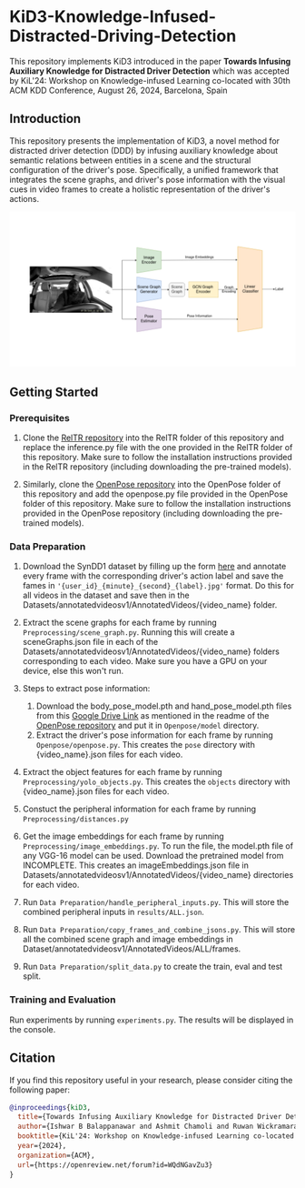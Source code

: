 # KiD3-Knowledge-Infused-Distracted-Driving-Detection
This repository implements KiD3 introduced in the paper **Towards Infusing Auxiliary Knowledge for Distracted Driver
Detection** which was accepted by KiL'24: Workshop on Knowledge-infused Learning co-located with 30th ACM KDD Conference,
August 26, 2024, Barcelona, Spain


## Introduction

This repository presents the implementation of KiD3, a novel method for distracted driver detection (DDD) by infusing auxiliary knowledge about semantic relations between entities in a scene and the structural configuration of the driver's pose. Specifically, a unified framework that integrates the scene graphs, and driver's pose information with the visual cues in video frames to create a holistic representation of the driver's actions.

![alt text](pipeline.png)

## Getting Started

### Prerequisites

1. Clone the [RelTR repository](https://github.com/yrcong/RelTR/tree/main) into the RelTR folder of this repository and replace the inference.py file with the one provided in the RelTR folder of this repository. Make sure to follow the installation instructions provided in the RelTR repository (including downloading the pre-trained models).

2. Similarly, clone the [OpenPose repository](https://github.com/Hzzone/pytorch-openpose) into the OpenPose folder of this repository and add the openpose.py file provided in the OpenPose folder of this repository. Make sure to follow the installation instructions provided in the OpenPose repository (including downloading the pre-trained models).

### Data Preparation

1. Download the SynDD1 dataset by filling up the form [here](https://data.mendeley.com/datasets/ptcp7rp3wb/4) and annotate every frame with the corresponding driver's action label and save the fames in `'{user_id}_{minute}_{second}_{label}.jpg'` format. Do this for all videos in the dataset and save then in the Datasets/annotatedvideosv1/AnnotatedVideos/{video_name} folder.

2. Extract the scene graphs for each frame by running `Preprocessing/scene_graph.py`. Running this will create a sceneGraphs.json file in each of the Datasets/annotatedvideosv1/AnnotatedVideos/{video_name} folders corresponding to each video. Make sure you have a GPU on your device, else this won't run.

3. Steps to extract pose information:
   1.  Download the body_pose_model.pth and hand_pose_model.pth files from this [Google Drive Link](https://drive.google.com/drive/folders/1JsvI4M4ZTg98fmnCZLFM-3TeovnCRElG) as mentioned in the readme of the [OpenPose repository](https://github.com/Hzzone/pytorch-openpose) and put it in `Openpose/model` directory.
   2.   Extract the driver's pose information for each frame by running `Openpose/openpose.py`. This creates the `pose` directory with {video_name}.json files for each video.

4. Extract the object features for each frame by running `Preprocessing/yolo_objects.py`. This creates the `objects` directory with {video_name}.json files for each video.

5. Constuct the peripheral information for each frame by running `Preprocessing/distances.py`

6. Get the image embeddings for each frame by running `Preprocessing/image_embeddings.py`. To run the file, the model.pth file of any VGG-16 model can be used. Download the pretrained model from INCOMPLETE. This creates an imageEmbeddings.json file in Datasets/annotatedvideosv1/AnnotatedVideos/{video_name} directories for each video.

7. Run `Data Preparation/handle_peripheral_inputs.py`. This will store the combined peripheral inputs in `results/ALL.json`.

8. Run `Data Preparation/copy_frames_and_combine_jsons.py`. This will store all the combined scene graph and image embeddings in Dataset/annotatedvideosv1/AnnotatedVideos/ALL/frames.

9.  Run `Data Preparation/split_data.py` to create the train, eval and test split.

### Training and Evaluation

Run experiments by running `experiments.py`. The results will be displayed in the console.

## Citation

If you find this repository useful in your research, please consider citing the following paper:

```bibtex
@inproceedings{kiD3,
  title={Towards Infusing Auxiliary Knowledge for Distracted Driver Detection},
  author={Ishwar B Balappanawar and Ashmit Chamoli and Ruwan Wickramarachchi and Aditya Mishra and Ponnurangam Kumaraguru and Amit P. Sheth},
  booktitle={KiL'24: Workshop on Knowledge-infused Learning co-located with 30th ACM KDD Conference},
  year={2024},
  organization={ACM},
  url={https://openreview.net/forum?id=WQdNGavZu3}
}
```
